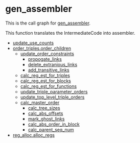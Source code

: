 # gen\_assembler #

This is the call graph for [gen\_assembler](http://code.google.com/p/tampa-bay-python-avr/source/browse/ucc/codegen/codegen.py#11).

This function translates the IntermediateCode into assembler.

  * [update\_use\_counts](http://code.google.com/p/tampa-bay-python-avr/source/browse/ucc/codegen/codegen.py#51)
  * [order\_triples.order\_children](http://code.google.com/p/tampa-bay-python-avr/source/browse/ucc/codegen/order_triples.py#132)
    * [update\_order\_constraints](http://code.google.com/p/tampa-bay-python-avr/source/browse/ucc/codegen/order_triples.py#10)
      * [propogate\_links](http://code.google.com/p/tampa-bay-python-avr/source/browse/ucc/codegen/order_triples.py#16)
      * [delete\_extranious\_links](http://code.google.com/p/tampa-bay-python-avr/source/browse/ucc/codegen/order_triples.py#52)
      * [add\_transitive\_links](http://code.google.com/p/tampa-bay-python-avr/source/browse/ucc/codegen/order_triples.py#113)
    * [calc\_reg\_est\_for\_triples](http://code.google.com/p/tampa-bay-python-avr/source/browse/ucc/codegen/order_triples.py#168)
    * [calc\_reg\_est\_for\_blocks](http://code.google.com/p/tampa-bay-python-avr/source/browse/ucc/codegen/order_triples.py#211)
    * [calc\_reg\_est\_for\_functions](http://code.google.com/p/tampa-bay-python-avr/source/browse/ucc/codegen/order_triples.py#238)
    * [update\_triple\_parameter\_orders](http://code.google.com/p/tampa-bay-python-avr/source/browse/ucc/codegen/order_triples.py#269)
    * [update\_top\_level\_triple\_orders](http://code.google.com/p/tampa-bay-python-avr/source/browse/ucc/codegen/order_triples.py#351)
    * [calc\_master\_order](http://code.google.com/p/tampa-bay-python-avr/source/browse/ucc/codegen/order_triples.py#425)
      * [calc\_tree\_sizes](http://code.google.com/p/tampa-bay-python-avr/source/browse/ucc/codegen/order_triples.py#433)
      * [calc\_abs\_offsets](http://code.google.com/p/tampa-bay-python-avr/source/browse/ucc/codegen/order_triples.py#458)
      * [mark\_ghost\_links](http://code.google.com/p/tampa-bay-python-avr/source/browse/ucc/codegen/order_triples.py#502)
      * [calc\_abs\_order\_in\_block](http://code.google.com/p/tampa-bay-python-avr/source/browse/ucc/codegen/order_triples.py#518)
      * [calc\_parent\_seq\_num](http://code.google.com/p/tampa-bay-python-avr/source/browse/ucc/codegen/order_triples.py#540)
  * [reg\_alloc.alloc\_regs](http://code.google.com/p/tampa-bay-python-avr/source/browse/ucc/codegen/reg_alloc.py#10)